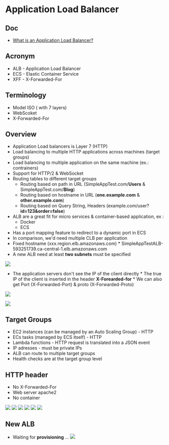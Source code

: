 # Application Load Balancer

## Doc
* [What is an Application Load Balancer?](https://docs.aws.amazon.com/elasticloadbalancing/latest/application/introduction.html)

## Acronym
* ALB - Application Load Balancer
* ECS - Elastic Container Service
* XFF - X-Forwarded-For

## Terminology
* Model ISO ( with 7 layers)
* WebScoket
* X-Forwarded-For

## Overview
* Application Load balancers is Layer 7 (HTTP)
* Load balancing to multiple HTTP applications across machines (target groups)
* Load balancing to multiple application on the same machine (ex.: contrainers)
* Support for HTTP/2 & WebSocket
* Routing tables to different target groups
    * Routing based on path in URL (SimpleAppTest.com/**Users** & SimpleAppTest.com/**Blog**)
    * Routing based on hostname in URL (**one.example.com** & **other.example.com**)
    * Routing based on Query String, Headers (example.com/user?**id=123&order=false**)
* ALB are a great fit for micro services & container-based application, ex :  
    * Docker
    * ECS
* Has a port mapping feature to redirect to a dynamic port in ECS
* In comparison, we'd need multiple CLB per application
* Fixed hostname (xxx.region.elb.amazonaws.com)
      * SimpleAppTestALB-593251739.ca-central-1.elb.amazonaws.com
* A new ALB need at least **two subnets** must be specified

[<img src="https://i.imgur.com/Qa9jnkT.png">](https://i.imgur.com/Qa9jnkT.png)

* The application servers don't see the IP of the client directly
      * The true IP of the client is inserted in the header **X-Forearded-for**
      * We can also get Port (X-Forwarded-Port) & proto (X-Forwarded-Proto)
      
[<img src="https://i.imgur.com/O3ioKoB.png">](https://i.imgur.com/O3ioKoB.png)

[<img src="https://i.imgur.com/xZYlTb2.png">](https://i.imgur.com/xZYlTb2.png)

## Target Groups
* EC2 instances (can be managed by an Auto Scaling Group) - HTTP
* ECs tasks (managed by ECS itself) - HTTP
* Lambda functions - HTTP request is translated into a JSON event
* IP adresses - must be private IPs
* ALB can route to multiple target groups
* Health checks are at the target group level

## HTTP header
* No X-Forwarded-For
* Web server apache2
* No container

[<img src="https://i.imgur.com/ZPxeTLl.png">](https://i.imgur.com/ZPxeTLl.png)
[<img src="https://i.imgur.com/NRH9DPh.png">](https://i.imgur.com/NRH9DPh.png)
[<img src="https://i.imgur.com/DZHHttM.png">](https://i.imgur.com/DZHHttM.png)
[<img src="https://i.imgur.com/Qjy5gK7.png">](https://i.imgur.com/Qjy5gK7.png)
[<img src="https://i.imgur.com/3wOH2zU.png">](https://i.imgur.com/3wOH2zU.png)
[<img src="https://i.imgur.com/vMyHcQG.png">](https://i.imgur.com/vMyHcQG.png)

## New ALB
* Waiting for **provisioning** ...
[<img src="https://i.imgur.com/YwdfQS3.png">](https://i.imgur.com/YwdfQS3.png)
